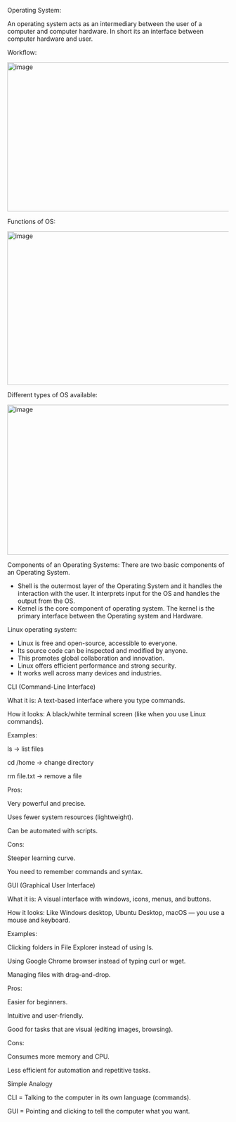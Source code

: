 Operating System:  

An operating system acts as an intermediary between the user of a computer and computer hardware. In short its
an interface between computer hardware and user.  

Workflow:  

<img width="689" height="339" alt="image" src="https://github.com/user-attachments/assets/e131d010-5228-4f41-93af-1ace2986c245" />  

Functions of OS:  

<img width="720" height="349" alt="image" src="https://github.com/user-attachments/assets/98a6b3a8-dc15-4ea1-9c6d-246c9b90bb48" />  

Different types of OS available:

<img width="701" height="341" alt="image" src="https://github.com/user-attachments/assets/72891998-e648-4507-9332-137f0ab9a941" />


Components of an Operating Systems:
There are two basic components of an Operating System.
- Shell is the outermost layer of the Operating System and it handles the interaction with the user. It interprets input for the OS and handles the output from the OS.
- Kernel is the core component of operating system. The kernel is the primary interface between the Operating system and Hardware.

Linux operating system:
- Linux is free and open-source, accessible to everyone.
- Its source code can be inspected and modified by anyone.
- This promotes global collaboration and innovation.
- Linux offers efficient performance and strong security.
- It works well across many devices and industries.

CLI (Command-Line Interface)

What it is: A text-based interface where you type commands.

How it looks: A black/white terminal screen (like when you use Linux commands).

Examples:

ls → list files

cd /home → change directory

rm file.txt → remove a file

Pros:

Very powerful and precise.

Uses fewer system resources (lightweight).

Can be automated with scripts.

Cons:

Steeper learning curve.

You need to remember commands and syntax.

GUI (Graphical User Interface)

What it is: A visual interface with windows, icons, menus, and buttons.

How it looks: Like Windows desktop, Ubuntu Desktop, macOS — you use a mouse and keyboard.

Examples:

Clicking folders in File Explorer instead of using ls.

Using Google Chrome browser instead of typing curl or wget.

Managing files with drag-and-drop.

Pros:

Easier for beginners.

Intuitive and user-friendly.

Good for tasks that are visual (editing images, browsing).

Cons:

Consumes more memory and CPU.

Less efficient for automation and repetitive tasks.

Simple Analogy

CLI = Talking to the computer in its own language (commands).

GUI = Pointing and clicking to tell the computer what you want.
